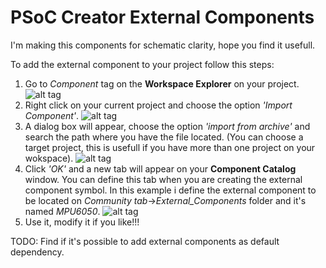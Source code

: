 # PSoC Creator External Components
I'm making this components for schematic clarity, hope you find it usefull.


To add the external component to your project follow this steps:

1. Go to *Component* tag on the **Workspace Explorer** on your project.
![alt tag](http://i67.tinypic.com/wt6ts5.jpg)
2. Right click on your current project and choose the option *'Import Component'*.
![alt tag](http://i64.tinypic.com/jqrx3c.jpg)
3. A dialog box will appear, choose the option *'import from archive'* and search the path where you have the file located.
(You can choose a target project, this is usefull if you have more than one project on your wokspace).
![alt tag](http://i65.tinypic.com/ixdqtz.jpg)
4. Click *'OK'* and a new tab will appear on your **Component Catalog** window. You can define this tab when you are creating the external component symbol.
In this example i define the external component to be located on *Community tab*->*External_Components* folder and it's named *MPU6050*.
![alt tag](http://i66.tinypic.com/2z6bhpj.jpg)
5. Use it, modify it if you like!!!

TODO: Find if it's possible to add external components as default dependency.